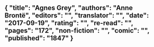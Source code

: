 {
 "title": "Agnes Grey",
 "authors": "Anne Brontë",
 "editors": "",
 "translator": "",
 "date": "2017-09-19",
 "rating": "",
 "re-read": "",
 "pages": "172",
 "non-fiction": "",
 "comic": "",
 "published": "1847"
}
---

